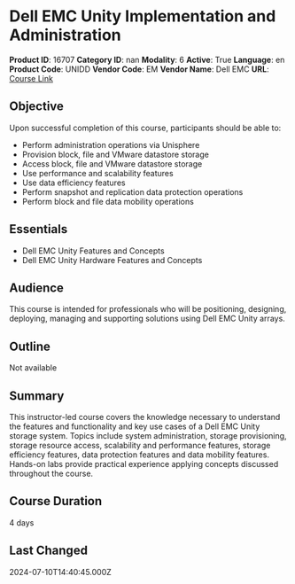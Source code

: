 # Dell EMC Unity Implementation and Administration

**Product ID**: 16707
**Category ID**: nan
**Modality**: 6
**Active**: True
**Language**: en
**Product Code**: UNIDD
**Vendor Code**: EM
**Vendor Name**: Dell EMC
**URL**: [Course Link](https://www.fastlaneus.com/course/emc-unidd)

## Objective
Upon successful completion of this course, participants should be able to:


- Perform administration operations via Unisphere
- Provision block, file and VMware datastore storage
- Access block, file and VMware datastore storage
- Use performance and scalability features
- Use data efficiency features
- Perform snapshot and replication data protection operations
- Perform block and file data mobility operations

## Essentials
- Dell EMC Unity Features and Concepts
- Dell EMC Unity Hardware Features and Concepts

## Audience
This course is intended for professionals who will be positioning, designing, deploying, managing and supporting solutions using Dell EMC Unity arrays.

## Outline
Not available

## Summary
This instructor-led course covers the knowledge necessary to understand the features and functionality and key use cases of a Dell EMC Unity storage system. Topics include system administration, storage provisioning, storage resource access, scalability and performance features, storage efficiency features, data protection features and data mobility features. Hands-on labs provide practical experience applying concepts discussed throughout the course.

## Course Duration
4 days

## Last Changed
2024-07-10T14:40:45.000Z
